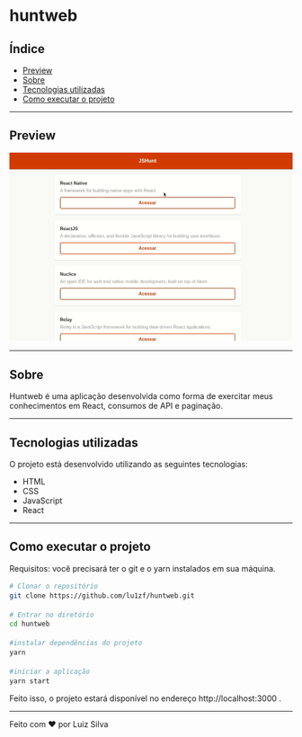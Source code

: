 <h1>huntweb</h1>

## Índice

- [Preview](#Preview)
- [Sobre](#Sobre)
- [Tecnologias utilizadas](#Tecnologias-utilizadas)
- [Como executar o projeto](#Como-executar-o-projeto)

---

## Preview

<p align="center">
  <img src="public/preview.gif" width="1000" >
</p>

---

## Sobre

Huntweb é uma aplicação desenvolvida como forma de exercitar meus conhecimentos em React, consumos de API e paginação.

---

## Tecnologias utilizadas

O projeto está desenvolvido utilizando as seguintes tecnologias:

- HTML
- CSS
- JavaScript
- React

---

## Como executar o projeto

Requisitos: você precisará ter o git e o yarn instalados em sua máquina.

```bash
# Clonar o repositório
git clone https://github.com/lu1zf/huntweb.git

# Entrar no diretório
cd huntweb

#instalar dependências do projeto
yarn

#iniciar a aplicação
yarn start
```

Feito isso, o projeto estará disponível no endereço http://localhost:3000 .

---

Feito com ♥ por Luiz Silva
